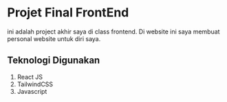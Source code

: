 # Projet Final FrontEnd
ini adalah project akhir saya di class frontend. Di website ini saya membuat personal website untuk diri saya.  
## Teknologi Digunakan  
1. React JS
2. TailwindCSS
3. Javascript
